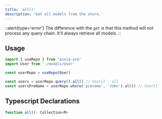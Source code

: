```yaml
---
title: 'all()'
description: 'Get all models from the store.'
---
```


::alert{type='error'}
The difference with the `get` is that this
method will not process any query chain. It'll always retrieve all models.
::

## Usage

````ts
import { useRepo } from 'pinia-orm'
import User from './models/User'

const userRepo = useRepo(User)

const users = userRepo.query().all() // User[] - all 
const usersPreName = userRepo.where('prename', 'John').all() // User[] - still all User !
````

## Typescript Declarations

````ts
function all(): Collection<M>
````

